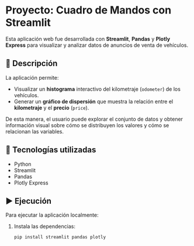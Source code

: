 # Proyecto: Cuadro de Mandos con Streamlit

Esta aplicación web fue desarrollada con **Streamlit**, **Pandas** y **Plotly Express** para visualizar y analizar datos de anuncios de venta de vehículos.

## 🚗 Descripción

La aplicación permite:
- Visualizar un **histograma** interactivo del kilometraje (`odometer`) de los vehículos.
- Generar un **gráfico de dispersión** que muestra la relación entre el **kilometraje** y el **precio** (`price`).
  
De esta manera, el usuario puede explorar el conjunto de datos y obtener información visual sobre cómo se distribuyen los valores y cómo se relacionan las variables.

## 🧰 Tecnologías utilizadas
- Python
- Streamlit
- Pandas
- Plotly Express

## ▶️ Ejecución

Para ejecutar la aplicación localmente:

1. Instala las dependencias:
   ```bash
   pip install streamlit pandas plotly
